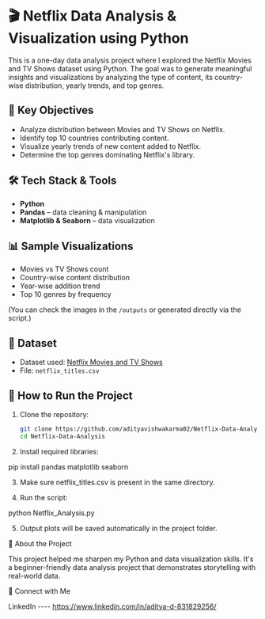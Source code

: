 # 🎬 Netflix Data Analysis & Visualization using Python

This is a one-day data analysis project where I explored the Netflix Movies and TV Shows dataset using Python. The goal was to generate meaningful insights and visualizations by analyzing the type of content, its country-wise distribution, yearly trends, and top genres.

## 📌 Key Objectives

- Analyze distribution between Movies and TV Shows on Netflix.
- Identify top 10 countries contributing content.
- Visualize yearly trends of new content added to Netflix.
- Determine the top genres dominating Netflix's library.

## 🛠️ Tech Stack & Tools

- **Python**
- **Pandas** – data cleaning & manipulation  
- **Matplotlib & Seaborn** – data visualization

## 📊 Sample Visualizations

- Movies vs TV Shows count  
- Country-wise content distribution  
- Year-wise addition trend  
- Top 10 genres by frequency  

(You can check the images in the `/outputs` or generated directly via the script.)

## 📂 Dataset

- Dataset used: [Netflix Movies and TV Shows](https://www.kaggle.com/datasets/shivamb/netflix-shows)
- File: `netflix_titles.csv`

## 🚀 How to Run the Project

1. Clone the repository:
   ```bash
   git clone https://github.com/adityavishwakarma02/Netflix-Data-Analysis.git
   cd Netflix-Data-Analysis

2. Install required libraries:

pip install pandas matplotlib seaborn


3. Make sure netflix_titles.csv is present in the same directory.


4. Run the script:

python Netflix_Analysis.py


5. Output plots will be saved automatically in the project folder.



📢 About the Project

This project helped me sharpen my Python and data visualization skills. It's a beginner-friendly data analysis project that demonstrates storytelling with real-world data.

🔗 Connect with Me

LinkedIn ----  https://www.linkedin.com/in/aditya-d-831829256/
